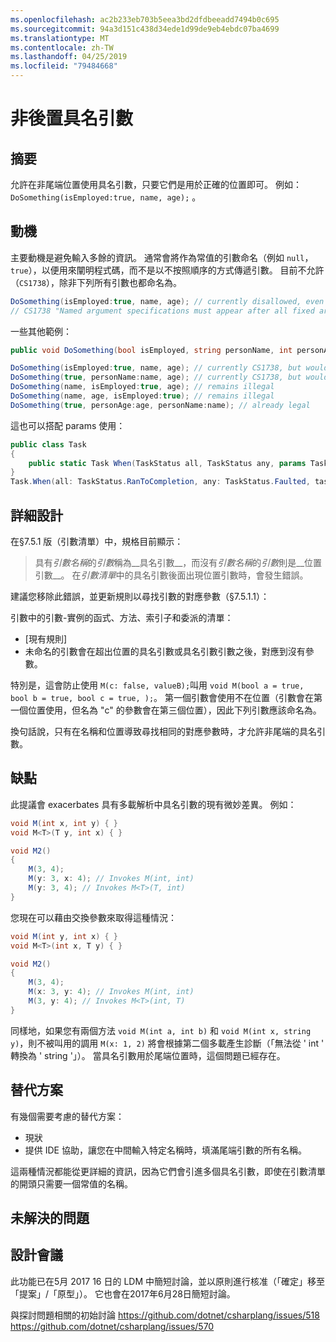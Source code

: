```yaml
---
ms.openlocfilehash: ac2b233eb703b5eea3bd2dfdbeeadd7494b0c695
ms.sourcegitcommit: 94a3d151c438d34ede1d99de9eb4ebdc07ba4699
ms.translationtype: MT
ms.contentlocale: zh-TW
ms.lasthandoff: 04/25/2019
ms.locfileid: "79484668"
---
```

# <a name="non-trailing-named-arguments"></a>非後置具名引數

## <a name="summary"></a>摘要
[summary]: #summary
允許在非尾端位置使用具名引數，只要它們是用於正確的位置即可。 例如： `DoSomething(isEmployed:true, name, age);` 。

## <a name="motivation"></a>動機
[motivation]: #motivation

主要動機是避免輸入多餘的資訊。 通常會將作為常值的引數命名（例如 `null`，`true`），以便用來闡明程式碼，而不是以不按照順序的方式傳遞引數。
目前不允許（`CS1738`），除非下列所有引數也都命名為。

```csharp
DoSomething(isEmployed:true, name, age); // currently disallowed, even though all arguments are in position
// CS1738 "Named argument specifications must appear after all fixed arguments have been specified"
```

一些其他範例：
```csharp
public void DoSomething(bool isEmployed, string personName, int personAge) { ... }

DoSomething(isEmployed:true, name, age); // currently CS1738, but would become legal
DoSomething(true, personName:name, age); // currently CS1738, but would become legal
DoSomething(name, isEmployed:true, age); // remains illegal
DoSomething(name, age, isEmployed:true); // remains illegal
DoSomething(true, personAge:age, personName:name); // already legal
```

這也可以搭配 params 使用：
```csharp
public class Task
{
    public static Task When(TaskStatus all, TaskStatus any, params Task[] tasks);
}
Task.When(all: TaskStatus.RanToCompletion, any: TaskStatus.Faulted, task1, task2)
```

## <a name="detailed-design"></a>詳細設計
[design]: #detailed-design

在§7.5.1 版（引數清單）中，規格目前顯示：
> 具有*引數名稱*的*引數*稱為__具名引數__，而沒有*引數名稱*的*引數*則是__位置引數__。 在*引數清單*中的具名引數後面出現位置引數時，會發生錯誤。

建議您移除此錯誤，並更新規則以尋找引數的對應參數（§7.5.1.1）：

引數中的引數-實例的函式、方法、索引子和委派的清單：
- [現有規則]
- 未命名的引數會在超出位置的具名引數或具名引數引數之後，對應到沒有參數。

特別是，這會防止使用 `M(c: false, valueB);`叫用 `void M(bool a = true, bool b = true, bool c = true, );`。 第一個引數會使用不在位置（引數會在第一個位置使用，但名為 "c" 的參數會在第三個位置），因此下列引數應該命名為。

換句話說，只有在名稱和位置導致尋找相同的對應參數時，才允許非尾端的具名引數。

## <a name="drawbacks"></a>缺點
[drawbacks]: #drawbacks

此提議會 exacerbates 具有多載解析中具名引數的現有微妙差異。 例如：

```csharp
void M(int x, int y) { }
void M<T>(T y, int x) { }

void M2()
{
    M(3, 4);
    M(y: 3, x: 4); // Invokes M(int, int)
    M(y: 3, 4); // Invokes M<T>(T, int)
}
```

您現在可以藉由交換參數來取得這種情況：

```csharp
void M(int y, int x) { }
void M<T>(int x, T y) { }

void M2()
{
    M(3, 4);
    M(x: 3, y: 4); // Invokes M(int, int)
    M(3, y: 4); // Invokes M<T>(int, T)
}
```

同樣地，如果您有兩個方法 `void M(int a, int b)` 和 `void M(int x, string y)`，則不被叫用的調用 `M(x: 1, 2)` 將會根據第二個多載產生診斷（「無法從 ' int ' 轉換為 ' string '」）。 當具名引數用於尾端位置時，這個問題已經存在。

## <a name="alternatives"></a>替代方案
[alternatives]: #alternatives

有幾個需要考慮的替代方案：

- 現狀
- 提供 IDE 協助，讓您在中間輸入特定名稱時，填滿尾端引數的所有名稱。

這兩種情況都能從更詳細的資訊，因為它們會引進多個具名引數，即使在引數清單的開頭只需要一個常值的名稱。

## <a name="unresolved-questions"></a>未解決的問題
[unresolved]: #unresolved-questions

## <a name="design-meetings"></a>設計會議
[ldm]: #ldm
此功能已在5月 2017 16 日的 LDM 中簡短討論，並以原則進行核准（「確定」移至「提案」/「原型」）。 它也會在2017年6月28日簡短討論。

與探討問題相關的初始討論 https://github.com/dotnet/csharplang/issues/518 https://github.com/dotnet/csharplang/issues/570
